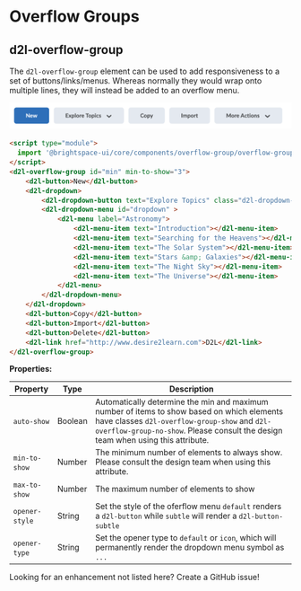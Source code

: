 # Overflow Groups

## d2l-overflow-group

The `d2l-overflow-group` element can be used to add responsiveness to a set of buttons/links/menus. Whereas normally they would wrap onto multiple lines, they will instead be added to an overflow menu.


![Overflow Group](./screenshots/overflow-group.png?raw=true)

```html
<script type="module">
  import '@brightspace-ui/core/components/overflow-group/overflow-group.js';
</script>
<d2l-overflow-group id="min" min-to-show="3">
	<d2l-button>New</d2l-button>
	<d2l-dropdown>
		<d2l-dropdown-button text="Explore Topics" class="d2l-dropdown-opener"></button>
		<d2l-dropdown-menu id="dropdown" >
			<d2l-menu label="Astronomy">
				<d2l-menu-item text="Introduction"></d2l-menu-item>
				<d2l-menu-item text="Searching for the Heavens"></d2l-menu-item>
				<d2l-menu-item text="The Solar System"></d2l-menu-item>
				<d2l-menu-item text="Stars &amp; Galaxies"></d2l-menu-item>
				<d2l-menu-item text="The Night Sky"></d2l-menu-item>
				<d2l-menu-item text="The Universe"></d2l-menu-item>
			</d2l-menu>
		</d2l-dropdown-menu>
	</d2l-dropdown>
	<d2l-button>Copy</d2l-button>
	<d2l-button>Import</d2l-button>
	<d2l-button>Delete</d2l-button>
	<d2l-link href="http://www.desire2learn.com">D2L</d2l-link>
</d2l-overflow-group>
```

**Properties:**

| Property | Type | Description |
|--|--|--|
| `auto-show` | Boolean | Automatically determine the min and maximum number of items to show based on which elements have classes `d2l-overflow-group-show` and `d2l-overflow-group-no-show`. Please consult the design team when using this attribute. |
| `min-to-show` | Number | The minimum number of elements to always show. Please consult the design team when using this attribute. |
| `max-to-show` | Number | The maximum number of elements to show |
| `opener-style` | String | Set the style of the oferflow menu `default` renders a `d2l-button` while `subtle` will render a `d2l-button-subtle`|
| `opener-type` | String | Set the opener type to `default` or `icon`, which will permanently render the dropdown menu symbol as `...` |

Looking for an enhancement not listed here? Create a GitHub issue!
